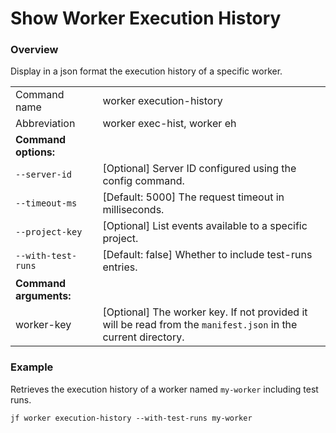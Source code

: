 # Show Worker Execution History

### Overview

Display in a json format the execution history of a specific worker.

|                        |                                                                                                                |
| ---------------------- | -------------------------------------------------------------------------------------------------------------- |
| Command name           | worker execution-history                                                                                       |
| Abbreviation           | worker exec-hist, worker eh                                                                                    |
| **Command options:**   |                                                                                                                |
| `--server-id`          | \[Optional] Server ID configured using the config command.                                                     |
| `--timeout-ms`         | \[Default: 5000] The request timeout in milliseconds.                                                          |
| `--project-key`        | \[Optional] List events available to a specific project.                                                       |
| `--with-test-runs`     | \[Default: false] Whether to include test-runs entries.                                                        |
| **Command arguments:** |                                                                                                                |
| worker-key             | \[Optional] The worker key. If not provided it will be read from the `manifest.json` in the current directory. |

### Example

Retrieves the execution history of a worker named `my-worker` including test runs.

```
jf worker execution-history --with-test-runs my-worker
```
